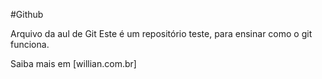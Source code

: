 #Github

Arquivo da aul de Git
Este é um repositório teste, para ensinar como o git funciona.

Saiba mais em [willian.com.br]
